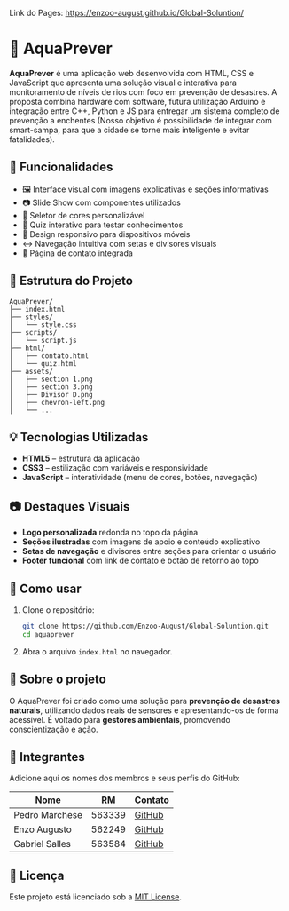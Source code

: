 Link do Pages: https://enzoo-august.github.io/Global-Soluntion/
# 🌊 AquaPrever

**AquaPrever** é uma aplicação web desenvolvida com HTML, CSS e JavaScript que apresenta uma solução visual e interativa para monitoramento de níveis de rios com foco em prevenção de desastres. A proposta combina hardware com software, futura utilização Arduino e integração entre C++, Python e JS para entregar um sistema completo de prevenção a enchentes (Nosso objetivo é possibilidade de integrar com smart-sampa, para que a cidade se torne mais inteligente e evitar fatalidades).

## 🚀 Funcionalidades

- 🖼️ Interface visual com imagens explicativas e seções informativas
- 📷 Slide Show com componentes utilizados
- 🎨 Seletor de cores personalizável
- 🧠 Quiz interativo para testar conhecimentos
- 📱 Design responsivo para dispositivos móveis
- ↔️ Navegação intuitiva com setas e divisores visuais
- 📩 Página de contato integrada

## 📁 Estrutura do Projeto

```
AquaPrever/
├── index.html
├── styles/
│   └── style.css
├── scripts/
│   └── script.js
├── html/
│   ├── contato.html
│   └── quiz.html
├── assets/
│   ├── section 1.png
│   ├── section 3.png
│   ├── Divisor D.png
│   ├── chevron-left.png
│   └── ...
```

## 💡 Tecnologias Utilizadas

- **HTML5** – estrutura da aplicação
- **CSS3** – estilização com variáveis e responsividade
- **JavaScript** – interatividade (menu de cores, botões, navegação)

## 📷 Destaques Visuais

- **Logo personalizada** redonda no topo da página
- **Seções ilustradas** com imagens de apoio e conteúdo explicativo
- **Setas de navegação** e divisores entre seções para orientar o usuário
- **Footer funcional** com link de contato e botão de retorno ao topo

## 🔧 Como usar

1. Clone o repositório:
   ```bash
   git clone https://github.com/Enzoo-August/Global-Soluntion.git
   cd aquaprever
   ```

2. Abra o arquivo `index.html` no navegador.


## 🧠 Sobre o projeto

O AquaPrever foi criado como uma solução para **prevenção de desastres naturais**, utilizando dados reais de sensores e apresentando-os de forma acessível. É voltado para **gestores ambientais**, promovendo conscientização e ação.

## 👥 Integrantes

Adicione aqui os nomes dos membros e seus perfis do GitHub:

| Nome           | RM     | Contato |
|----------------|--------|---------|
| Pedro Marchese | 563339 | [GitHub](https://github.com/PedroMarchese01) |
| Enzo Augusto   | 562249 | [GitHub](https://github.com/Enzoo-August)    |
| Gabriel Salles | 563584 | [GitHub](https://github.com/gabrielrsalles)  |

## 📜 Licença

Este projeto está licenciado sob a [MIT License](LICENSE).

